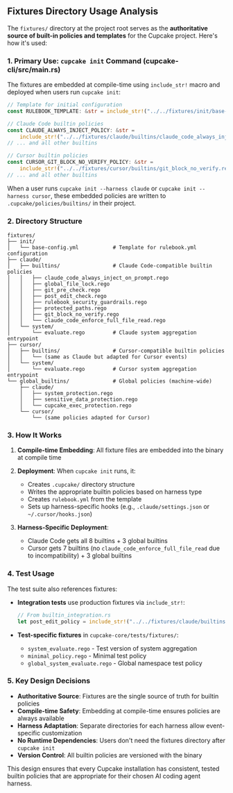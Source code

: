 ## Fixtures Directory Usage Analysis

The `fixtures/` directory at the project root serves as the **authoritative source of built-in policies and templates** for the Cupcake project. Here's how it's used:

### 1. **Primary Use: `cupcake init` Command** (cupcake-cli/src/main.rs)

The fixtures are embedded at compile-time using `include_str!` macro and deployed when users run `cupcake init`:

```rust
// Template for initial configuration
const RULEBOOK_TEMPLATE: &str = include_str!("../../fixtures/init/base-config.yml");

// Claude Code builtin policies
const CLAUDE_ALWAYS_INJECT_POLICY: &str =
    include_str!("../../fixtures/claude/builtins/claude_code_always_inject_on_prompt.rego");
// ... and all other builtins

// Cursor builtin policies
const CURSOR_GIT_BLOCK_NO_VERIFY_POLICY: &str =
    include_str!("../../fixtures/cursor/builtins/git_block_no_verify.rego");
// ... and all other builtins
```

When a user runs `cupcake init --harness claude` or `cupcake init --harness cursor`, these embedded policies are written to `.cupcake/policies/builtins/` in their project.

### 2. **Directory Structure**

```
fixtures/
├── init/
│   └── base-config.yml           # Template for rulebook.yml configuration
├── claude/
│   ├── builtins/                 # Claude Code-compatible builtin policies
│   │   ├── claude_code_always_inject_on_prompt.rego
│   │   ├── global_file_lock.rego
│   │   ├── git_pre_check.rego
│   │   ├── post_edit_check.rego
│   │   ├── rulebook_security_guardrails.rego
│   │   ├── protected_paths.rego
│   │   ├── git_block_no_verify.rego
│   │   └── claude_code_enforce_full_file_read.rego
│   └── system/
│       └── evaluate.rego         # Claude system aggregation entrypoint
├── cursor/
│   ├── builtins/                 # Cursor-compatible builtin policies
│   │   └── (same as Claude but adapted for Cursor events)
│   └── system/
│       └── evaluate.rego         # Cursor system aggregation entrypoint
└── global_builtins/              # Global policies (machine-wide)
    ├── claude/
    │   ├── system_protection.rego
    │   ├── sensitive_data_protection.rego
    │   └── cupcake_exec_protection.rego
    └── cursor/
        └── (same policies adapted for Cursor)
```

### 3. **How It Works**

1. **Compile-time Embedding**: All fixture files are embedded into the binary at compile time
2. **Deployment**: When `cupcake init` runs, it:
   - Creates `.cupcake/` directory structure
   - Writes the appropriate builtin policies based on harness type
   - Creates `rulebook.yml` from the template
   - Sets up harness-specific hooks (e.g., `.claude/settings.json` or `~/.cursor/hooks.json`)

3. **Harness-Specific Deployment**:
   - Claude Code gets all 8 builtins + 3 global builtins
   - Cursor gets 7 builtins (no `claude_code_enforce_full_file_read` due to incompatibility) + 3 global builtins

### 4. **Test Usage**

The test suite also references fixtures:

- **Integration tests** use production fixtures via `include_str!`:
  ```rust
  // From builtin_integration.rs
  let post_edit_policy = include_str!("../../fixtures/claude/builtins/post_edit_check.rego");
  ```

- **Test-specific fixtures** in `cupcake-core/tests/fixtures/`:
  - `system_evaluate.rego` - Test version of system aggregation
  - `minimal_policy.rego` - Minimal test policy
  - `global_system_evaluate.rego` - Global namespace test policy

### 5. **Key Design Decisions**

- **Authoritative Source**: Fixtures are the single source of truth for builtin policies
- **Compile-time Safety**: Embedding at compile-time ensures policies are always available
- **Harness Adaptation**: Separate directories for each harness allow event-specific customization
- **No Runtime Dependencies**: Users don't need the fixtures directory after `cupcake init`
- **Version Control**: All builtin policies are versioned with the binary

This design ensures that every Cupcake installation has consistent, tested builtin policies that are appropriate for their chosen AI coding agent harness.